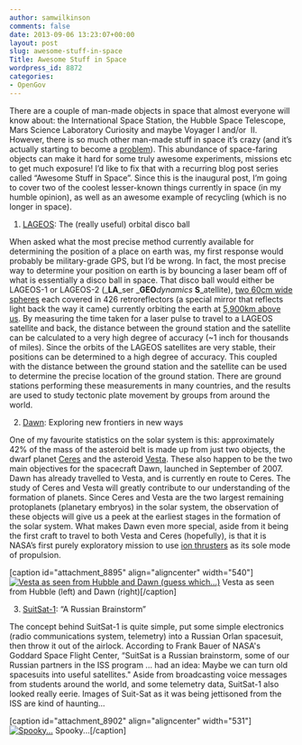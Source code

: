 ```yaml
---
author: samwilkinson
comments: false
date: 2013-09-06 13:23:07+00:00
layout: post
slug: awesome-stuff-in-space
Title: Awesome Stuff in Space
wordpress_id: 8872
categories:
- OpenGov
---
```


There are a couple of man-made objects in space that almost everyone will know about: the International Space Station, the Hubble Space Telescope, Mars Science Laboratory Curiosity and maybe Voyager I and/or  II. However, there is so much other man-made stuff in space it’s crazy (and it’s actually starting to become a [problem](http://orbitaldebris.jsc.nasa.gov/protect/impacts.html)). This abundance of space-faring objects can make it hard for some truly awesome experiments, missions etc to get much exposure! I’d like to fix that with a recurring blog post series called “Awesome Stuff in Space”. Since this is the inaugural post, I’m going to cover two of the coolest lesser-known things currently in space (in my humble opinion), as well as an awesome example of recycling (which is no longer in space).




1. [LAGEOS](http://ilrs.gsfc.nasa.gov/missions/satellite_missions/current_missions/lag1_general.html): The (really useful) orbital disco ball




When asked what the most precise method currently available for determining the position of a place on earth was, my first response would probably be military-grade GPS, but I’d be wrong. In fact, the most precise way to determine your position on earth is by bouncing a laser beam off of what is essentially a disco ball in space. That disco ball would either be LAGEOS-1 or LAGEOS-2 (_**LA**_ser _**GEO**_dynamics_ **S**_atellite), [two 60cm wide spheres](http://ilrs.gsfc.nasa.gov/images/lageosII.jpg) each covered in 426 retroreflectors (a special mirror that reflects light back the way it came) currently orbiting the earth at [5,900km above us](http://upload.wikimedia.org/wikipedia/commons/8/82/Orbitalaltitudes.jpg). By measuring the time taken for a laser pulse to travel to a LAGEOS satellite and back, the distance between the ground station and the satellite can be calculated to a very high degree of accuracy (~1 inch for thousands of miles). Since the orbits of the LAGEOS satellites are very stable, their positions can be determined to a high degree of accuracy. This coupled with the distance between the ground station and the satellite can be used to determine the precise location of the ground station. There are ground stations performing these measurements in many countries, and the results are used to study tectonic plate movement by groups from around the world.




2. [Dawn](http://dawn.jpl.nasa.gov/): Exploring new frontiers in new ways




One of my favourite statistics on the solar system is this: approximately 42% of the mass of the asteroid belt is made up from just two objects, the dwarf planet [Ceres](http://en.wikipedia.org/wiki/Ceres_(dwarf_planet)) and the asteroid [Vesta](http://en.wikipedia.org/wiki/4_Vesta). These also happen to be the two main objectives for the spacecraft Dawn, launched in September of 2007. Dawn has already travelled to Vesta, and is currently en route to Ceres. The study of Ceres and Vesta will greatly contribute to our understanding of the formation of planets. Since Ceres and Vesta are the two largest remaining protoplanets (planetary embryos) in the solar system, the observation of these objects will give us a peek at the earliest stages in the formation of the solar system. What makes Dawn even more special, aside from it being the first craft to travel to both Vesta and Ceres (hopefully), is that it is NASA’s first purely exploratory mission to use [ion thrusters](http://en.wikipedia.org/wiki/Ion_thruster) as its sole mode of propulsion.




[caption id="attachment_8895" align="aligncenter" width="540"][![Vesta as seen from Hubble and Dawn (guess which...)](http://open.nasa.gov/wp-content/uploads/2013/09/vesta_images.jpg)](http://open.nasa.gov/wp-content/uploads/2013/09/vesta_images.jpg) Vesta as seen from Hubble (left) and Dawn (right)[/caption]


3. [SuitSat-1](http://www.amsat.org/amsat-new/articles/BauerSuitsat/): “A Russian Brainstorm”




The concept behind SuitSat-1 is quite simple, put some simple electronics (radio communications system, telemetry) into a Russian Orlan spacesuit, then throw it out of the airlock. According to Frank Bauer of NASA's Goddard Space Flight Center, “SuitSat is a Russian brainstorm, some of our Russian partners in the ISS program ... had an idea: Maybe we can turn old spacesuits into useful satellites." Aside from broadcasting voice messages from students around the world, and some telemetry data, SuitSat-1 also looked really eerie. Images of Suit-Sat as it was being jettisoned from the ISS are kind of haunting...




[caption id="attachment_8902" align="aligncenter" width="531"][![Spooky...](http://open.nasa.gov/wp-content/uploads/2013/09/suitsat1_nasa_big.jpg)](http://open.nasa.gov/wp-content/uploads/2013/09/suitsat1_nasa_big.jpg) Spooky...[/caption]
